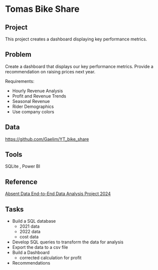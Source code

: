 # Tomas Bike Share

## Project
This project creates a dashboard displaying key performance metrics.

## Problem
Create a dashboard that displays our key performance metrics.  Provide a recommendation on raising prices next year.

Requirements:
*  Hourly Revenue Analysis
*  Profit and Revenue Trends
*  Seasonal Revenue
*  Rider Demographics
*  Use company colors

## Data
https://github.com/Gaelim/YT_bike_share

## Tools
SQLite , Power BI

## Reference
[Absent Data End-to-End Data Analysis Project 2024](https://www.youtube.com/watch?v=jdGJWloo-OU)

##  Tasks
*  Build a SQL database 
    *  2021 data
    *  2022 data
    *  cost data
*  Develop SQL queries to transform the data for analysis
*  Export the data to a csv file
*  Build a Dashboard
   *  corrected calculation for profit
*  Recommendations

  
